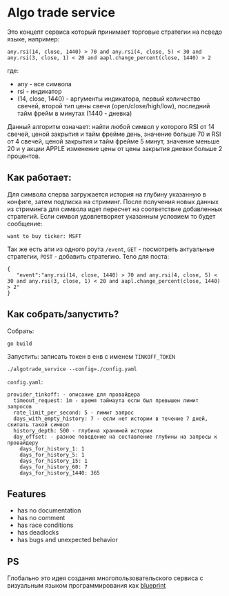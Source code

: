 # Algo trade service 

Это концепт сервиса который принимает торговые стратегии на псведо языке, например:
```
any.rsi(14, close, 1440) > 70 and any.rsi(4, close, 5) < 30 and any.rsi(3, close, 1) < 20 and aapl.change_percent(close, 1440) > 2
```
где: 
* any - все символа 
* rsi - индикатор 
* (14, close, 1440) - аргументы индикатора, первый количество свечей, второй тип цены свечи (open/close/high/low), последний тайм фрейм в минутах (1440 - дневка)

Данный алгоритм означает: найти любой символ у которого RSI от 14 свечей, ценой закрытия и тайм фрейме день, значение больше 70 и RSI от 4 свечей, ценой закрытия и тайм фрейме 5 минут, значение меньше 20 и у акции APPLE изменение цены от цены закрытия дневки больше 2 процентов.

## Как работает:
Для символа сперва загружается история на глубину указанную в конфиге, затем подписка на стриминг. После получения новых данных из стриминга для символа идет пересчет на соответствие добавленных стратегий. Если символ удовлетворяет указанным условием то будет сообщение:

 ```
 want to buy ticker: MSFT
 ```

 Так же есть апи из одного роута `/event`, `GET` - посмотреть актуальные стратегии, `POST` - добавить стратегию. Тело для поста:

 ```
{
    "event":"any.rsi(14, close, 1440) > 70 and any.rsi(4, close, 5) < 30 and any.rsi(3, close, 1) < 20 and aapl.change_percent(close, 1440) > 2"
}
 ```

## Как собрать/запустить?

Собрать:
```
go build 
```

Запустить:
записать токен в енв с именем `TINKOFF_TOKEN`
```
./algotrade_service --config=./config.yaml
```
`config.yaml`:
```
provider_tinkoff: - описание для провайдера
  timeout_request: 1m - время таймаута если был превышен лимит запросов
  rate_limit_per_second: 5 - лимит запрос 
  days_with_empty_history: 7 - если нет истории в течение 7 дней, скипать такой символ 
  history_depth: 500 - глубина хранимой истории
  day_offset: - разное поведение на составление глубины на запросы к провайдеру 
    days_for_history_1: 1
    days_for_history_5: 1
    days_for_history_15: 1
    days_for_history_60: 7
    days_for_history_1440: 365
```

## Features

* has no documentation
* has no comment
* has race conditions
* has deadlocks
* has bugs and unexpected behavior 

## PS

Глобально это идея создания многопользовательского сервиса с визуальным языком программирования как [blueprint](https://docs.unrealengine.com/5.0/en-US/blueprints-visual-scripting-in-unreal-engine/#:~:text=The%20Blueprint%20Visual%20Scripting%20system%20in%20Unreal%20Engine%20is%20a,or%20objects%20in%20the%20engine.) 